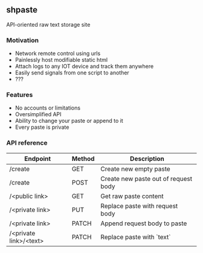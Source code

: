 ## shpaste

API-oriented raw text storage site

### Motivation
- Network remote control using urls
- Painlessly host modifiable static html
- Attach logs to any IOT device and track them anywhere
- Easily send signals from one script to another
- ???

### Features
- No accounts or limitations
- Oversimplified API
- Ability to change your paste or append to it
- Every paste is private

### API reference
Endpoint                 | Method | Description
-------------------------|--------|-------------------------------------
/create                  | GET    | Create new empty paste
/create                  | POST   | Create new paste out of request body
/\<public link>          | GET    | Get raw paste content
/\<private link>         | PUT    | Replace paste with request body
/\<private link>         | PATCH  | Append request body to paste
/\<private link>/\<text> | PATCH  | Replace paste with \`text\`
